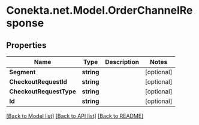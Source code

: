# Conekta.net.Model.OrderChannelResponse

## Properties

Name | Type | Description | Notes
------------ | ------------- | ------------- | -------------
**Segment** | **string** |  | [optional] 
**CheckoutRequestId** | **string** |  | [optional] 
**CheckoutRequestType** | **string** |  | [optional] 
**Id** | **string** |  | [optional] 

[[Back to Model list]](../README.md#documentation-for-models) [[Back to API list]](../README.md#documentation-for-api-endpoints) [[Back to README]](../README.md)

